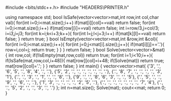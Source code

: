 #include <bits/stdc++.h>
#include "HEADERS\PRINTER.h"

using namespace std;
bool IsSafe(vector<vector<char>>mat,int row,int col,char val){
    for(int i=0;i<mat.size();i++)
     if(mat[i][col]==val)
      return false;
    for(int i=0;i<mat.size();i++)
     if(mat[row][i]==val)
      return false;
    int i=row/3,j=col/3;
    i=i*3,j=j*3;
    for(int k=i;k<i+3;k++){
        for(int l=j;l<j+3;l++)
         if(mat[k][l]==val)
          return false;
    }
    return true;
}
bool IsEmpty(vector<vector<char>>mat,int &row,int &col){
    for(int i=0;i<mat.size();i++){
        for(int j=0;j<mat[i].size();j++){
            if(mat[i][j]=='.'){
                row=i,col=j;
                return true;
            }
        }
    }
    return false;
}
bool Solve(vector<vector<char>>&mat){
    int row,col;
    if(!IsEmpty(mat,row,col))
     return true;
    for(int i=1;i<10;i++){
        if(IsSafe(mat,row,col,i+48)){
            mat[row][col]=i+48;
            if(Solve(mat))
             return true;
            mat[row][col]='.';
        }
    }
    return false;
}
int main() {
    vector<vector<char>>mat{ {'3', '.', '6', '5', '.', '8', '4', '.', '.'}, 
                             {'5', '2', '.', '.', '.', '.', '.', '.', '.'}, 
                             {'.', '8', '7', '.', '.', '.', '.', '3', '1'}, 
                             {'.', '.', '3', '.', '1', '.', '.', '8', '.'}, 
                             {'9', '.', '.', '8', '6', '3', '.', '.', '5'}, 
                             {'.', '5', '.', '.', '9', '.', '6', '.', '.'}, 
                             {'1', '3', '.', '.', '.', '.', '2', '5', '.'}, 
                             {'.', '.', '.', '.', '.', '.', '.', '7', '4'}, 
                             {'.', '.', '5', '2', '.', '.', '3', '.', '.'} };
    int n=mat.size();
    Solve(mat);
    cout<<mat;
    return 0;
}
